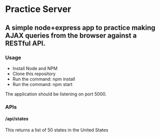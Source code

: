 # Practice Server
## A simple node+express app to practice making AJAX queries from the browser against a RESTful API.

### Usage
- Install Node and NPM
- Clone this repository
- Run the command: npm install
- Run the command: npm start

The application should be listening on port 5000.

### APIs

#### /api/states
This returns a list of 50 states in the United States

